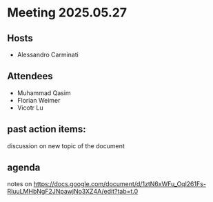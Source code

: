 # Meeting 2025.05.27

## Hosts
* Alessandro Carminati

## Attendees
* Muhammad Qasim 
* Florian Weimer
* Vicotr Lu

## past action items:
discussion on new topic of the document  

## agenda
notes on https://docs.google.com/document/d/1ztN6xWFu_Oql261Fs-RluuLMHbNgF2JNpawjNo3XZ4A/edit?tab=t.0
